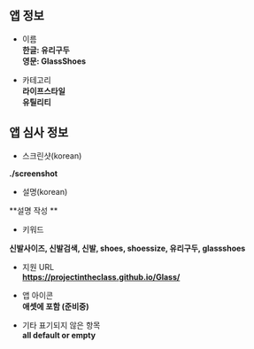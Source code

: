 ## 앱 정보

- 이름  
**한글: 유리구두**  
**영문: GlassShoes**

- 카테고리  
**라이프스타일**  
**유틸리티**  

## 앱 심사 정보

- 스크린샷(korean)

**./screenshot**  

- 설명(korean)

**설명 작성 **



- 키워드 

**신발사이즈, 신발검색, 신발, shoes, shoessize, 유리구두, glassshoes**

- 지원 URL  
**https://projectintheclass.github.io/Glass/**


- 앱 아이콘  
**애셋에 포함 (준비중)**  

- 기타 표기되지 않은 항목  
**all default or empty**
